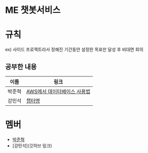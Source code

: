 # ME 챗봇서비스

# 규칙
ex) 사이드 프로젝트라서 정해진 기간동안 설정한 목표만 달성 후 비대면 회의

## 공부한 내용

|이름|링크|
|---|---|
|박준혁|[AWS에서 데이터베이스 사용법](https://blog.naver.com/eppi9999/223611796537)|
|강민석|[챕터명](링크)|



# 멤버

- [박준혁](https://github.com/JakeFRCSE)
- [강민석](깃허브 링크)

